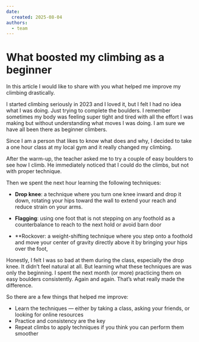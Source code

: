 ```yaml
---
date:
  created: 2025-08-04
authors:
  - team
---
```


# What boosted my climbing as a beginner

In this article I would like to share with you what helped me improve my climbing drastically. 
<!-- more -->

I started climbing seriously in 2023 and I loved it, but I felt I had no idea what I was doing. Just trying to complete the boulders. I remember sometimes my body was feeling super tight and tired with all the effort I was making but without understanding what moves I was doing. I am sure we have all been there as beginner climbers. 

Since I am a person that likes to know what does and why, I decided to take a one hour class at my local gym and it really changed my climbing.

After the warm-up, the teacher asked me to try a couple of easy boulders to see how I climb. He immediately noticed that I could do the climbs, but not with proper technique.

Then we spent the next hour learning the following techniques:

- **Drop knee**: a technique where you turn one knee inward and drop it down, rotating your hips toward the wall to extend your reach and reduce strain on your arms.

- **Flagging**: using one foot that is not stepping on any foothold as a counterbalance to reach to the next hold or avoid barn door

- **Rockover: a weight-shifting technique where you step onto a foothold and move your center of gravity directly above it by bringing your hips over the foot,

Honestly, I felt I was so bad at them during the class, especially the drop knee. It didn’t feel natural at all. But learning what these techniques are was only the beginning. I spent the next month (or more) practicing them on easy boulders consistently. Again and again. That’s what really made the difference.

So there are a few things that helped me improve:

- Learn the techniques — either by taking a class, asking your friends, or looking for online resources
- Practice and consistency are the key
- Repeat climbs to apply techniques if you think you can perform them smoother

